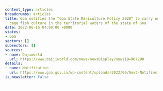 ```yaml
---
content_type: articles
breadcrumbs: articles
title: Goa notifies the “Goa State Mariculture Policy 2020” to carry out open sea
  cage fish culture in the territorial waters of the state of Goa
date: 2022-06-16 04:00:00 +0000
states:
- Goa
sectors: []
subsectors: []
sources:
- name: Dajiworld
  url: https://www.daijiworld.com/news/newsDisplay?newsID=967290
details:
- name: Notification
  url: https://www.goa.gov.in/wp-content/uploads/2022/06/Govt-Notifies-Goa-State-Mariculture-Policy.pdf
is_newsletter: false

---
```


